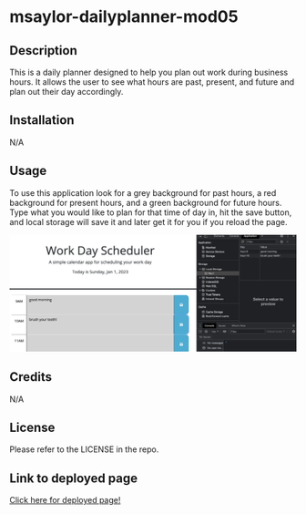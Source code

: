 # msaylor-dailyplanner-mod05

## Description

This is a daily planner designed to help you plan out work during business hours. It allows the user to see what hours are past, present, and future and plan out their day accordingly.

## Installation

N/A

## Usage

To use this application look for a grey background for past hours, a red background for present hours, and a green background for future hours. Type what you would like to plan for that time of day in, hit the save button, and local storage will save it and later get it for you if you reload the page.

![project screenshot](/Assets/Screen%20Shot%202023-01-01%20at%207.30.46%20PM.png)

## Credits

N/A

## License

Please refer to the LICENSE in the repo.

## Link to deployed page
[Click here for deployed page!]()